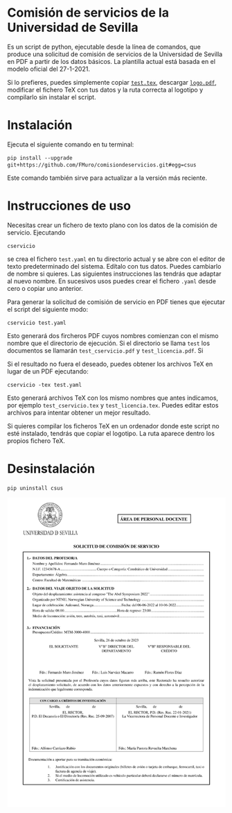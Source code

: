 # Comisión de servicios de la Universidad de Sevilla

Es un script de python, ejecutable desde la línea de comandos, que produce una solicitud de comisión de servicios de la Universidad de Sevilla en PDF a partir de los datos básicos. La plantilla actual está basada en el modelo oficial del 27-1-2021.

Si lo prefieres, puedes simplemente copiar [`test.tex`](tests/test.tex), descargar [`logo.pdf`](csus/logo.pdf), modificar el fichero TeX con tus datos y la ruta correcta al logotipo y compilarlo sin instalar el script.

# Instalación

Ejecuta el siguiente comando en tu terminal:

```
pip install --upgrade git+https://github.com/FMuro/comisiondeservicios.git#egg=csus
```

Este comando también sirve para actualizar a la versión más reciente.

# Instrucciones de uso

Necesitas crear un fichero de texto plano con los datos de la comisión de servicio. Ejecutando

```
cservicio 
```

se crea el fichero `test.yaml` en tu directorio actual y se abre con el editor de texto predeterminado del sistema. Edítalo con tus datos. Puedes cambiarlo de nombre si quieres. Las siguientes instrucciones las tendrás que adaptar al nuevo nombre. En sucesivos usos puedes crear el fichero `.yaml` desde cero o copiar uno anterior.

Para generar la solicitud de comisión de servicio en PDF tienes que ejecutar el script del siguiente modo:

```
cservicio test.yaml
```

Esto generará dos fircheros PDF cuyos nombres comienzan con el mismo nombre que el directorio de ejecución. Si el directorio se llama `test` los documentos se llamarán `test_cservicio.pdf` y `test_licencia.pdf`. Si 

Si el resultado no fuera el deseado, puedes obtener los archivos TeX en lugar de un PDF ejecutando:

```
cservicio -tex test.yaml
```

Esto generará archivos TeX con los mismo nombres que antes indicamos, por ejemplo `test_cservicio.tex` y `test_licencia.tex`. Puedes editar estos archivos para intentar obtener un mejor resultado. 

Si quieres compilar los ficheros TeX en un ordenador donde este script no esté instalado, tendrás que copiar el logotipo. La ruta aparece dentro los propios fichero TeX.

# Desinstalación

```
pip uninstall csus
```

![](img/test.png)
